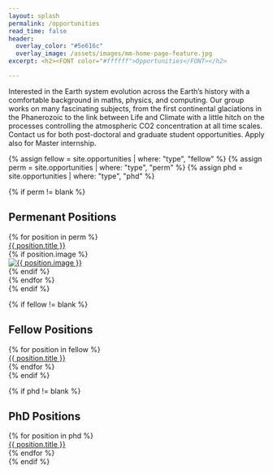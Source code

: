 ```yaml
---
layout: splash
permalink: /opportunities
read_time: false
header:
  overlay_color: "#5e616c"
  overlay_image: /assets/images/mm-home-page-feature.jpg
excerpt: <h2><FONT color="#ffffff">Opportunities</FONT></h2>

---
```


Interested in the Earth system evolution across the Earth’s history with a comfortable background in maths, physics, and computing. Our group works on many fascinating subjects, from the first continental glaciations in the Phanerozoic to the link between Life and Climate with a little hitch on the processes controlling the atmospheric CO2 concentration at all time scales. Contact us for both post-doctoral and graduate student opportunities. Apply also for Master internship.

{% assign fellow = site.opportunities | where: "type", "fellow" %}
{% assign perm = site.opportunities | where: "type", "perm" %}
{% assign phd = site.opportunities | where: "type", "phd" %}

{% if perm != blank %}
<h2>Permenant Positions</h2>
<div class='card-list'>
  {% for position in perm %}
    <div class='card card-header'>
      <a href="{{ position.url }}">
        {{ position.title }}
      </a>
    </div>
    <div class='card-body'>
    {% if position.image %}
      <div class="position__image">
         <a href="{{ position.url | relative_url }}">
          <img src="{{ position.image | relative_url }}" alt="{{ position.image }}" itemprop="image">
        </a>
      </div>      
    {% endif %}
    </div>      
  {% endfor %}
</div>
{% endif %}

{% if fellow != blank %}
<h2>Fellow Positions</h2>
<div class='card-list'>
  {% for position in fellow %}
    <div class='card card-header'>
      <a href="{{ position.url }}">
        {{ position.title }}
      </a>
    </div>
  {% endfor %}
</div>
{% endif %}

{% if phd != blank %}
<h2>PhD Positions</h2>
<div class='card-list'>
  {% for position in phd %}
    <div class='card card-header'>
      <a href="{{ position.url }}">
        {{ position.title }}
      </a>
    </div>
  {% endfor %}
</div>
{% endif %}
